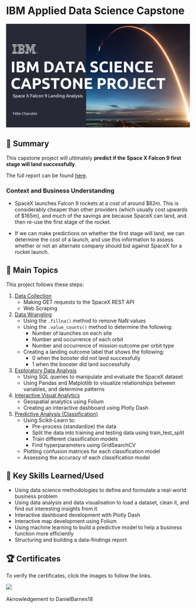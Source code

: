 # IBM Applied Data Science Capstone
<p align="center">
  <img src="TitlePage.png" width="1200">
</p>

## 📄 Summary
This capstone project will ultimately **predict if the Space X Falcon 9 first stage will land successfully**. 

The full report can be found [here](https://github.com/FelixCharotte/IBM_DataScience_Capstone/blob/b7c9bf0e404447cb190498c6ebe3083a6ddd2eee/IBM%20Data%20Science%20Capstone%20Project%202025.pdf).

### Context and Business Understanding
- SpaceX launches Falcon 9 rockets at a cost of around $62m. This is considerably cheaper than other providers (which usually cost upwards of $165m), and much of the savings are because SpaceX can land, and then re-use the first stage of the rocket. 

- If we can make predictions on whether the first stage will land, we can determine the cost of a launch, and use this information to assess whether or not an alternate company should bid against SpaceX for a rocket launch.

## 📑 Main Topics 
This project follows these steps:
1. [Data Collection](https://github.com/FelixCharotte/IBM_DataScience_Capstone/tree/b7c9bf0e404447cb190498c6ebe3083a6ddd2eee/01.%20Data%20Collection)
    - Making GET requests to the SpaceX REST API
    - Web Scraping
2. [Data Wrangling ](https://github.com/FelixCharotte/IBM_DataScience_Capstone/tree/b7c9bf0e404447cb190498c6ebe3083a6ddd2eee/02.%20Data%20Wrangling)
    - Using the `.fillna()` method to remove NaN values
    - Using the `.value_counts()` method to determine the following:
        - Number of launches on each site
        - Number and occurrence of each orbit
        - Number and occurrence of mission outcome per orbit type
    - Creating a landing outcome label that shows the following:
        - 0 when the booster did not land successfully
        - 1 when the booster did land successfully
3. [Exploratory Data Analysis](https://github.com/FelixCharotte/IBM_DataScience_Capstone/tree/b7c9bf0e404447cb190498c6ebe3083a6ddd2eee/03.%20Exploratory%20Data%20Analysis)
    - Using SQL queries to manipulate and evaluate the SpaceX dataset
    - Using Pandas and Matplotlib to visualize relationships between variables, and determine patterns
4. [Interactive Visual Analytics](https://github.com/FelixCharotte/IBM_DataScience_Capstone/tree/b7c9bf0e404447cb190498c6ebe3083a6ddd2eee/04.%20Interactive%20Visual%20Analytics)
    - Geospatial analytics using Folium
    - Creating an interactive dashboard using Plotly Dash
5. [Predictive Analysis (Classification)](https://github.com/FelixCharotte/IBM_DataScience_Capstone/tree/b7c9bf0e404447cb190498c6ebe3083a6ddd2eee/05.%20Predicitve%20Analysis%20(Classification))
    - Using Scikit-Learn to:
        - Pre-process (standardize) the data
        - Split the data into training and testing data using train_test_split
        - Train different classification models
        - Find hyperparameters using GridSearchCV
    - Plotting confusion matrices for each classification model
    - Assessing the accuracy of each classification model






## 🔑 Key Skills Learned/Used 
- Using data science methodologies to define and formulate a real-world business problem
- Using data analysis and data visualisation to load a dataset, clean it, and find out interesting insights from it
- Interactive dashboard development with Plotly Dash
- Interactive map development using Folium
- Using machine learning to build a predictive model to help a business function more efficiently
- Structuring and building a data-findings report

## 🏆 Certificates 
To verify the certificates, click the images to follow the links.

  <a href="https://www.coursera.org/account-profile"><img src="https://user-images.githubusercontent.com/84391594/161431807-63db38f1-2203-4383-aa6e-ad8b6e42ee55.png" height="420"></a>
</p>

Aknowledgement to DanielBarnes18
